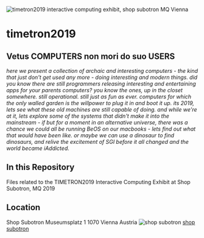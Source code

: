 

[logo]: https://github.com/seclorum/timetron2019/blob/master/flyer.jpg "timetron2019 interactive computing exhibit, shop subotron MQ Vienna"
[shopsubotron]: https://subotron.com/wp-content/themes/subotron1202/images/subotron_logo-2017.png "Shop Subotron"

![timetron2019 interactive computing exhibit, shop subotron MQ Vienna][logo]

# timetron2019

## Vetus COMPUTERS non mori do suo USERS

*here we present a collection of archaic and interesting computers - the kind that just don't get used any more - doing interesting and modern things.  did you know there are still programmers releasing interesting and entertaining apps for your parents computers?  you know the ones, up in the closet somewhere.  still operational.  still just as fun as ever.  computers for which the only walled garden is the willpower to plug it in and boot it up.  its 2019, lets see what these old machines are still capable of doing.  and while we're at it, lets explore some of the systems that didn't make it into the mainstream - if but for a moment in an alternative universe, there was a chance we could all be running BeOS on our macbooks - lets find out what that would have been like.  or maybe we can use a dinosaur to find dinosaurs, and relive the excitement of SGI before it all changed and the world became iAddicted.*

## In this Repository

Files related to the TIMETRON2019 Interactive Computing Exhibit at Shop Subotron, MQ 2019

## Location

Shop Subotron
Museumsplatz 1
1070 Vienna
Austria
![shop subotron][shopsubotron]
[shop subotron](http://shop.subotron.com)
